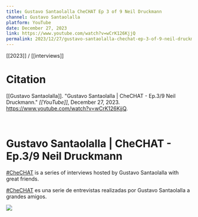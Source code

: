 ```yaml
---
title: Gustavo Santaolalla CheCHAT Ep 3 of 9 Neil Druckmann
channel: Gustavo Santaolalla
platform: YouTube
date: December 27, 2023
link: https://www.youtube.com/watch?v=wCrK126KjjQ
permalink: 2023/12/27/gustavo-santaolalla-chechat-ep-3-of-9-neil-druckmann
---
```


[[2023]] / [[interviews]]

# Citation

[[Gustavo Santaolalla]]. "Gustavo Santaolalla | CheCHAT - Ep.3/9 Neil Druckmann." *[[YouTube]]*, December 27, 2023. <https://www.youtube.com/watch?v=wCrK126KjjQ>.

<br>

# Gustavo Santaolalla | CheCHAT - Ep.3/9 Neil Druckmann

[#CheCHAT](https://www.youtube.com/hashtag/chechat) is a series of interviews hosted by Gustavo Santaolalla with great friends. 

[#CheCHAT](https://www.youtube.com/hashtag/chechat) es una serie de entrevistas realizadas por Gustavo Santaolalla a grandes amigos.

![](https://www.youtube.com/watch?v=wCrK126KjjQ)